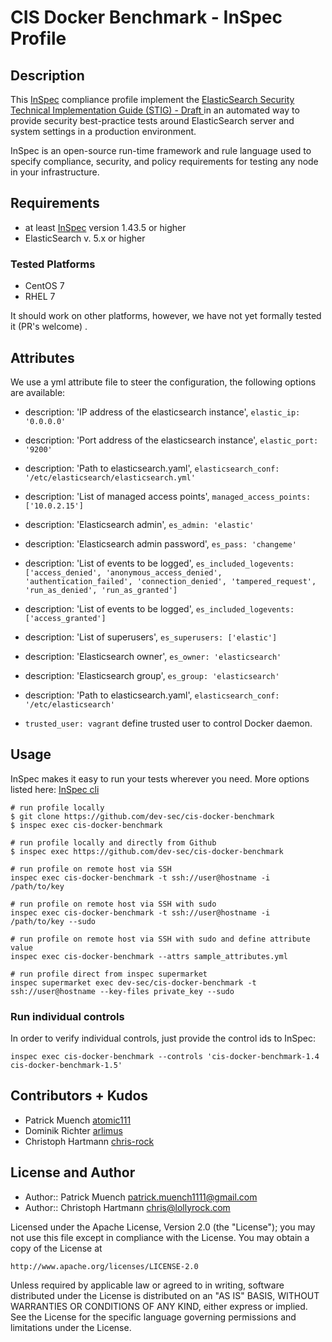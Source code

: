 # CIS Docker Benchmark - InSpec Profile

## Description

This [InSpec](https://github.com/chef/inspec) compliance profile implement the [ElasticSearch Security Technical Implementation Guide (STIG) - Draft ](https://github.com/elastic/elasticsearch-inspec) in an automated way to provide security best-practice tests around ElasticSearch server and system settings in a production environment.

InSpec is an open-source run-time framework and rule language used to specify compliance, security, and policy requirements for testing any node in your infrastructure.

## Requirements

* at least [InSpec](http://inspec.io/) version 1.43.5 or higher
* ElasticSearch v. 5.x or higher

### Tested Platforms

- CentOS 7
- RHEL 7

It should work on other platforms, however, we have not yet formally tested it
(PR's welcome) .

## Attributes

We use a yml attribute file to steer the configuration, the following options are available:

  * description: 'IP address of the elasticsearch instance',
    `elastic_ip: '0.0.0.0'`

  * description: 'Port address of the elasticsearch instance',
    `elastic_port: '9200'`

  * description: 'Path to elasticsearch.yaml',
  `elasticsearch_conf: '/etc/elasticsearch/elasticsearch.yml'`

  * description: 'List of managed access points',
  `managed_access_points: ['10.0.2.15']`

  * description: 'Elasticsearch admin',
  `es_admin: 'elastic'`

  * description: 'Elasticsearch admin password',
  `es_pass: 'changeme'`

  * description: 'List of events to be logged',
  `es_included_logevents:
    ['access_denied',
     'anonymous_access_denied',
     'authentication_failed',
     'connection_denied',
     'tampered_request',
     'run_as_denied',
     'run_as_granted']`

  * description: 'List of events to be logged',
  `es_included_logevents: ['access_granted']`

  * description: 'List of superusers',
  `es_superusers: ['elastic']`

  * description: 'Elasticsearch owner',
  `es_owner: 'elasticsearch'`

  * description: 'Elasticsearch group',
   `es_group: 'elasticsearch'`

  * description: 'Path to elasticsearch.yaml',
    `elasticsearch_conf: '/etc/elasticsearch'`

  * `trusted_user: vagrant`
    define trusted user to control Docker daemon.

## Usage

InSpec makes it easy to run your tests wherever you need. More options listed here: [InSpec cli](http://inspec.io/docs/reference/cli/)

```
# run profile locally
$ git clone https://github.com/dev-sec/cis-docker-benchmark
$ inspec exec cis-docker-benchmark

# run profile locally and directly from Github
$ inspec exec https://github.com/dev-sec/cis-docker-benchmark

# run profile on remote host via SSH
inspec exec cis-docker-benchmark -t ssh://user@hostname -i /path/to/key

# run profile on remote host via SSH with sudo
inspec exec cis-docker-benchmark -t ssh://user@hostname -i /path/to/key --sudo

# run profile on remote host via SSH with sudo and define attribute value
inspec exec cis-docker-benchmark --attrs sample_attributes.yml

# run profile direct from inspec supermarket
inspec supermarket exec dev-sec/cis-docker-benchmark -t ssh://user@hostname --key-files private_key --sudo
```

### Run individual controls

In order to verify individual controls, just provide the control ids to InSpec:

```
inspec exec cis-docker-benchmark --controls 'cis-docker-benchmark-1.4 cis-docker-benchmark-1.5'
```

## Contributors + Kudos

* Patrick Muench [atomic111](https://github.com/atomic111)
* Dominik Richter [arlimus](https://github.com/arlimus)
* Christoph Hartmann [chris-rock](https://github.com/chris-rock)


## License and Author

* Author:: Patrick Muench <patrick.muench1111@gmail.com>
* Author:: Christoph Hartmann <chris@lollyrock.com>

Licensed under the Apache License, Version 2.0 (the "License");
you may not use this file except in compliance with the License.
You may obtain a copy of the License at

    http://www.apache.org/licenses/LICENSE-2.0

Unless required by applicable law or agreed to in writing, software
distributed under the License is distributed on an "AS IS" BASIS,
WITHOUT WARRANTIES OR CONDITIONS OF ANY KIND, either express or implied.
See the License for the specific language governing permissions and
limitations under the License.

[1]: http://travis-ci.org/dev-sec/cis-docker-benchmark
[2]: https://gitter.im/dev-sec/general
[3]: https://downloads.cisecurity.org/
